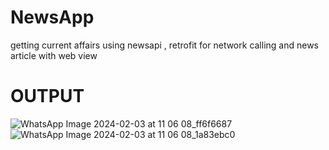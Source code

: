 # NewsApp
getting current affairs using newsapi , retrofit for network calling and news article with web view
# OUTPUT
![WhatsApp Image 2024-02-03 at 11 06 08_ff6f6687](https://github.com/Gangadhar-v/NewsModel/assets/128531120/444c6ad8-fb9d-4ca3-a171-e807a77c99f3) ![WhatsApp Image 2024-02-03 at 11 06 08_1a83ebc0](https://github.com/Gangadhar-v/NewsModel/assets/128531120/a92a7ab6-d16f-4f8c-9a74-6ac2e3f90aa7)



